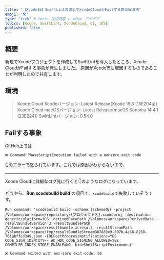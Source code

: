 ```yaml
---
title: "【Xcode15】SwiftLintの導入でXcodeCloudがFailする際の解決法"
emoji: "🛠️"
type: "tech" # tech: 技術記事 / idea: アイデア
topics: [Xcode, SwiftLint, XcodeCloud, CI, iOS]
published: false
---
```


## 概要

新規でXcodeプロジェクトを作成してSwiftLintを導入したところ、Xcode CloudがFailする事象が発生しました。
原因がXcode15に起因するものであることが判明したので共有します。

## 環境
> Xcode Cloud Xcodeバージョン: Latest Release(Xcode 15.3 (15E204a))
> Xcode Cloud macOSバージョン: Latest Release(macOS Sonoma 14.4.1 (23E224))
> SwiftLintバージョン: 0.54.0

## Failする事象

GitHub上では

``` shell: GitHub エラー文
❌ Command PhaseScriptExecution failed with a nonzero exit code
```

👆のエラーで怒られています。これでは原因がわからないので、

-----

Xcode Cloudに詳細なログ見に行くと👇のようなログになっています。

どうやら、**Run xcodebuild build** の項目で、`xcodebuild`で失敗していそうです。

``` shell: Xcode Cloud Failコマンド
Run command: 'xcodebuild build -scheme {scheme名} -project /Volumes/workspace/repository/{プロジェクト名}.xcodeproj -destination generic/platform=iOS -derivedDataPath /Volumes/workspace/DerivedData -resultBundleVersion 3 -resultBundlePath /Volumes/workspace/resultbundle.xcresult -resultStreamPath /Volumes/workspace/tmp/resultBundleStream307889e9-507b-4a36-8258-761abffcd349.json -IDEPostProgressNotifications=YES CODE_SIGN_IDENTITY=- AD_HOC_CODE_SIGNING_ALLOWED=YES COMPILER_INDEX_STORE_ENABLE=NO -hideShellScriptEnvironment'
```

``` shell: Xcode Cloud エラー文
❌ Command exited with non-zero exit-code: 65
```

